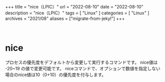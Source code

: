 +++
title = "nice（LPIC）"
url = "2022-08-10"
date = "2022-08-10"
description = "nice（LPIC）"
tags = [
  "Linux"
]
categories = [
  "Linux"
]
archives = "2021/08"
aliases = ["migrate-from-jekyl"]
+++

<br>

# nice

プロセスの優先度をデフォルトから変更して実行するコマンドです。
nice値は -20~19 の値で変更可能です。
niceコマンドで、オプションで数値を指定しない場合のnice値は10（0+10）の優先度を付与します。


